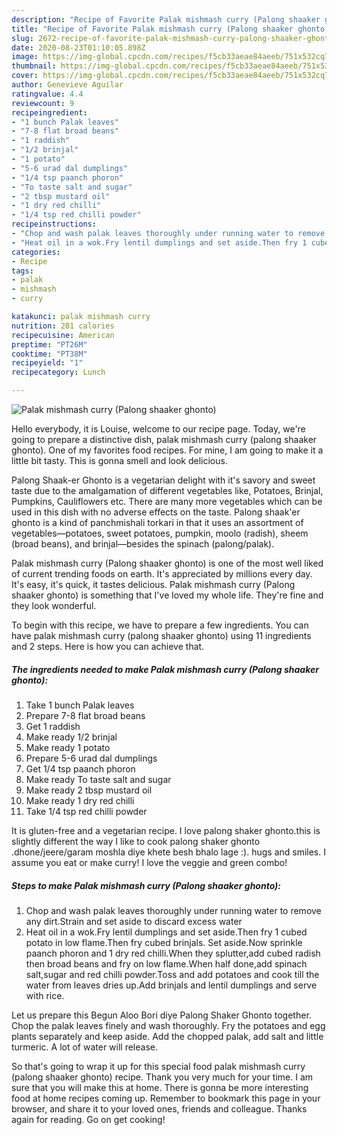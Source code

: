 ```yaml
---
description: "Recipe of Favorite Palak mishmash curry (Palong shaaker ghonto)"
title: "Recipe of Favorite Palak mishmash curry (Palong shaaker ghonto)"
slug: 2672-recipe-of-favorite-palak-mishmash-curry-palong-shaaker-ghonto
date: 2020-08-23T01:10:05.898Z
image: https://img-global.cpcdn.com/recipes/f5cb33aeae84aeeb/751x532cq70/palak-mishmash-curry-palong-shaaker-ghonto-recipe-main-photo.jpg
thumbnail: https://img-global.cpcdn.com/recipes/f5cb33aeae84aeeb/751x532cq70/palak-mishmash-curry-palong-shaaker-ghonto-recipe-main-photo.jpg
cover: https://img-global.cpcdn.com/recipes/f5cb33aeae84aeeb/751x532cq70/palak-mishmash-curry-palong-shaaker-ghonto-recipe-main-photo.jpg
author: Genevieve Aguilar
ratingvalue: 4.4
reviewcount: 9
recipeingredient:
- "1 bunch Palak leaves"
- "7-8 flat broad beans"
- "1 raddish"
- "1/2 brinjal"
- "1 potato"
- "5-6 urad dal dumplings"
- "1/4 tsp paanch phoron"
- "To taste salt and sugar"
- "2 tbsp mustard oil"
- "1 dry red chilli"
- "1/4 tsp red chilli powder"
recipeinstructions:
- "Chop and wash palak leaves thoroughly under running water to remove any dirt.Strain and set aside to discard excess water"
- "Heat oil in a wok.Fry lentil dumplings and set aside.Then fry 1 cubed potato in low flame.Then fry cubed brinjals. Set aside.Now sprinkle paanch phoron and 1 dry red chilli.When they splutter,add cubed radish then broad beans and fry on low flame.When half done,add spinach salt,sugar and red chilli powder.Toss and add potatoes and cook till the water from leaves dries up.Add brinjals and lentil dumplings and serve with rice."
categories:
- Recipe
tags:
- palak
- mishmash
- curry

katakunci: palak mishmash curry 
nutrition: 281 calories
recipecuisine: American
preptime: "PT26M"
cooktime: "PT38M"
recipeyield: "1"
recipecategory: Lunch

---
```



![Palak mishmash curry (Palong shaaker ghonto)](https://img-global.cpcdn.com/recipes/f5cb33aeae84aeeb/751x532cq70/palak-mishmash-curry-palong-shaaker-ghonto-recipe-main-photo.jpg)

Hello everybody, it is Louise, welcome to our recipe page. Today, we're going to prepare a distinctive dish, palak mishmash curry (palong shaaker ghonto). One of my favorites food recipes. For mine, I am going to make it a little bit tasty. This is gonna smell and look delicious.

Palong Shaak-er Ghonto is a vegetarian delight with it&#39;s savory and sweet taste due to the amalgamation of different vegetables like, Potatoes, Brinjal, Pumpkins, Cauliflowers etc. There are many more vegetables which can be used in this dish with no adverse effects on the taste. Palong shaak&#39;er ghonto is a kind of panchmishali torkari in that it uses an assortment of vegetables—potatoes, sweet potatoes, pumpkin, moolo (radish), sheem (broad beans), and brinjal—besides the spinach (palong/palak).

Palak mishmash curry (Palong shaaker ghonto) is one of the most well liked of current trending foods on earth. It's appreciated by millions every day. It's easy, it's quick, it tastes delicious. Palak mishmash curry (Palong shaaker ghonto) is something that I've loved my whole life. They're fine and they look wonderful.


To begin with this recipe, we have to prepare a few ingredients. You can have palak mishmash curry (palong shaaker ghonto) using 11 ingredients and 2 steps. Here is how you can achieve that.

<!--inarticleads1-->

##### The ingredients needed to make Palak mishmash curry (Palong shaaker ghonto):

1. Take 1 bunch Palak leaves
1. Prepare 7-8 flat broad beans
1. Get 1 raddish
1. Make ready 1/2 brinjal
1. Make ready 1 potato
1. Prepare 5-6 urad dal dumplings
1. Get 1/4 tsp paanch phoron
1. Make ready To taste salt and sugar
1. Make ready 2 tbsp mustard oil
1. Make ready 1 dry red chilli
1. Take 1/4 tsp red chilli powder


It is gluten-free and a vegetarian recipe. I love palong shaker ghonto.this is slightly different the way I like to cook palong shaker ghonto .dhone/jeere/garam moshla diye khete besh bhalo lage :). hugs and smiles. I assume you eat or make curry! I love the veggie and green combo! 

<!--inarticleads2-->

##### Steps to make Palak mishmash curry (Palong shaaker ghonto):

1. Chop and wash palak leaves thoroughly under running water to remove any dirt.Strain and set aside to discard excess water
1. Heat oil in a wok.Fry lentil dumplings and set aside.Then fry 1 cubed potato in low flame.Then fry cubed brinjals. Set aside.Now sprinkle paanch phoron and 1 dry red chilli.When they splutter,add cubed radish then broad beans and fry on low flame.When half done,add spinach salt,sugar and red chilli powder.Toss and add potatoes and cook till the water from leaves dries up.Add brinjals and lentil dumplings and serve with rice.


Let us prepare this Begun Aloo Bori diye Palong Shaker Ghonto together. Chop the palak leaves finely and wash thoroughly. Fry the potatoes and egg plants separately and keep aside. Add the chopped palak, add salt and little turmeric. A lot of water will release. 

So that's going to wrap it up for this special food palak mishmash curry (palong shaaker ghonto) recipe. Thank you very much for your time. I am sure that you will make this at home. There is gonna be more interesting food at home recipes coming up. Remember to bookmark this page in your browser, and share it to your loved ones, friends and colleague. Thanks again for reading. Go on get cooking!
